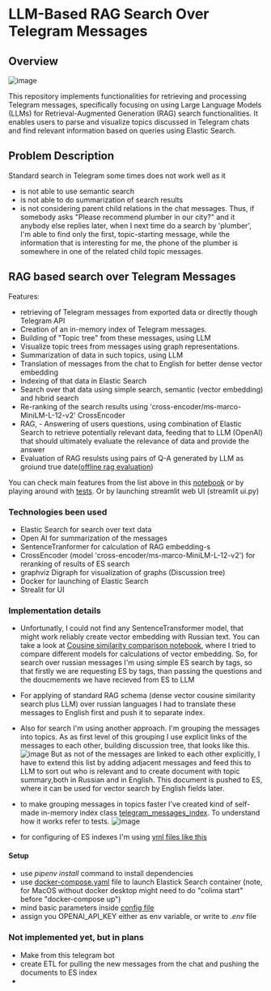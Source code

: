 # LLM-Based RAG Search Over Telegram Messages

## Overview
![image](https://github.com/user-attachments/assets/89ebf96e-bc44-4a99-a7ee-c0126ef0d62b)


This repository implements functionalities for retrieving and processing Telegram messages, specifically focusing on using Large Language Models (LLMs) for Retrieval-Augmented Generation (RAG) search functionalities. It enables users to parse and visualize topics discussed in Telegram chats and find relevant information based on queries using Elastic Search.

## Problem Description
Standard search in Telegram some times does not work well as it
 - is not able to use semantic search
 - is not able to do summarization of search results
 - is not considering parent child relations in the chat messages. Thus, if somebody asks "Please recommend plumber in our city?" and it anybody else replies later, when I next time do a search by 'plumber', I'm able to find only the first, topic-starting message, while the information that is interesting for me, the phone of the plumber is somewhere in one of the related child topic messages.

## RAG based search over Telegram Messages
Features:
- retrieving of Telegram messages from exported data or directly though Telegram API
- Creation of  an in-memory index of Telegram messages.
- Building of "Topic tree" from these messages, using LLM
- Visualize topic trees from messages using graph representations.
- Summarization of data in such topics, using LLM
- Translation of messages from the chat to English for better dense vector embedding
- Indexing of that data in Elastic Search
- Search over that data using  simple search, semantic (vector embedding) and hibrid search
- Re-ranking of the search results using 'cross-encoder/ms-marco-MiniLM-L-12-v2' CrossEncoder 
- RAG, - Answering of users questions, using combination of Elastic Search to retrieve potentially relevant data, feeding that to LLM (OpenAI) that
  should ultimately evaluate the relevance of data and provide the answer
- Evaluation of RAG resulsts using pairs of Q-A generated by LLM as groiund true date([offline rag evaluation](offline-rag-evaluation.ipynb))

You can check main features from the list above in this [notebook](telegram_llm_playing_around.ipynb)
or by playing around with [tests](tests.py).
Or by launching streamlit web UI (streamlit ui.py)
### Technologies been used
- Elastic Search for search over text data
- Open AI for summarization of the messages
- SentenceTranformer for calculation of RAG embedding-s
- CrossEncoder (model 'cross-encoder/ms-marco-MiniLM-L-12-v2') for reranking of results of ES search
- graphviz  Digraph for visualization of graphs (Discussion tree)
- Docker for launching of Elastic Search
- Strealit for UI
  
### Implementation details
- Unfortunatly, I could not find any SentenceTransformer model, that might work reliably create vector embedding  with Russian text.
You can take a look at  [Cousine similarity comparison notebook](cousine_similarity.ipynb), where I tried to compare different models for calculations of vector embedding.
So, for search over russian messages I'm using simple ES search by tags, so that firstly we are requesting ES by tags, than passing the questions and the doucmements we have recieved from ES to LLM
- For applying of standard RAG schema (dense vector cousine similarity search plus LLM) over russian languages I had to translate these messages to English first and push it to separate index.
- Also for search I'm using another approach. I'm grouping the messages into topics. As as first level of this grouping I use explicit links of the messages to each other, building discussion tree, that looks like this.
![image](https://github.com/user-attachments/assets/8206dc68-1971-47d5-b849-e3d29c6cf907)
But as not of the messages are linked to each other explicitly, I have to extend this list by adding adjacent messages and feed this to LLM to sort out who is relevant and to create document with topic summary,both in Russian and in English. This document is pushed to ES, where it can be used for vector search by English fields later.
- to make grouping messages in topics faster I've created kind of self-made in-memory index class [telegram_messages_index](src/telegram_messages_index.py). To understand how it works refer to tests.
![image](https://github.com/user-attachments/assets/e76e1565-cfcb-4187-8457-eeccedb14e02)

- for configuring of ES indexes I'm using [yml files like this](src/elastic_search/index_settings.yml)

#### Setup
- use *pipenv install* command to install dependencies
- use [docker-compose.yaml](docker-compose.yaml) file to launch Elastick Search container (note, for MacOS without docker desktop might need to do "colima start" before "docker-compose up")
- mind basic parameters inside [config file](src/config.py)
- assign you OPENAI_API_KEY either as env variable, or write to *.env* file 

### Not implemented yet, but in plans
- Make from this telegram bot
- create ETL for pulling the new messages from the chat and pushing the documents to ES index
- 


